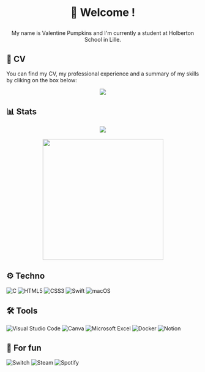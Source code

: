 
# <p align="center">🥦 Welcome ! </p>

<p align="center"> My name is Valentine Pumpkins and I'm currently a student at Holberton School in Lille. </p>

## 📝 CV

You can find my CV, my professional experience and a summary of my skills by cliking on the box below:
<p align="center">
<a href="https://www.linkedin.com/in/valentine-quignon/"> <img src="https://img.shields.io/badge/LinkedIn-0077B5?style=for-the-badge&logo=linkedin&logoColor=white" /> </a>
</p>

## 📊 Stats
<p align="center">
<img widht="430" src="https://github-readme-stats.vercel.app/api?username=ValPumpkins&show_icons=true&theme=synthwave&rank_icon=github&hide=stars"/> </br>
</br>
<img width="315" src="https://github-readme-stats.vercel.app/api/top-langs/?username=ValPumpkins&size_weight=0.5&count_weight=0.5&layout=donut-vertical&theme=synthwave"/>
</p>

## ⚙️ Techno

![C](https://img.shields.io/badge/c-%2300599C.svg?style=for-the-badge&logo=c&logoColor=white)  ![HTML5](https://img.shields.io/badge/html5-%23E34F26.svg?style=for-the-badge&logo=html5&logoColor=white) ![CSS3](https://img.shields.io/badge/css3-%231572B6.svg?style=for-the-badge&logo=css3&logoColor=white) ![Swift](https://img.shields.io/badge/swift-F54A2A?style=for-the-badge&logo=swift&logoColor=white) ![macOS](https://img.shields.io/badge/mac%20os-000000?style=for-the-badge&logo=macos&logoColor=F0F0F0)


## 🛠️ Tools

![Visual Studio Code](https://img.shields.io/badge/Visual%20Studio%20Code-0078d7.svg?style=for-the-badge&logo=visual-studio-code&logoColor=white) ![Canva](https://img.shields.io/badge/Canva-%2300C4CC.svg?style=for-the-badge&logo=Canva&logoColor=white) ![Microsoft Excel](https://img.shields.io/badge/Microsoft_Excel-217346?style=for-the-badge&logo=microsoft-excel&logoColor=white) ![Docker](https://img.shields.io/badge/docker-%230db7ed.svg?style=for-the-badge&logo=docker&logoColor=white) ![Notion](https://img.shields.io/badge/Notion-%23000000.svg?style=for-the-badge&logo=notion&logoColor=white)

## 🎈 For fun

![Switch](https://img.shields.io/badge/Switch-E60012?style=for-the-badge&logo=nintendo-switch&logoColor=white) ![Steam](https://img.shields.io/badge/steam-%23000000.svg?style=for-the-badge&logo=steam&logoColor=white) ![Spotify](https://img.shields.io/badge/Spotify-1ED760?style=for-the-badge&logo=spotify&logoColor=white)


